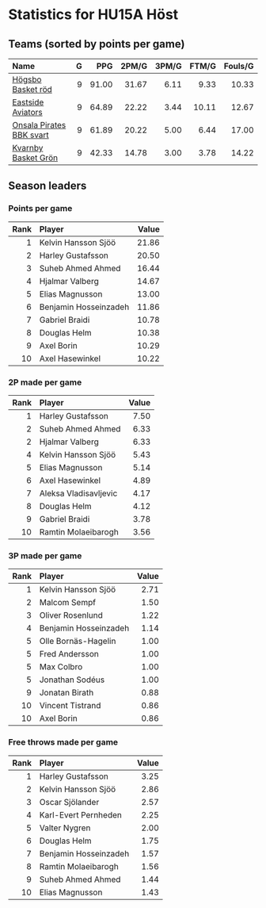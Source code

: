 # Statistics for HU15A Höst

## Teams (sorted by points per game)

| Name | G | PPG | 2PM/G | 3PM/G | FTM/G | Fouls/G |
|:-----|--:|----:|------:|------:|------:|--------:|
| [Högsbo Basket röd](hu15a_höst_team_1.md) | 9 | 91.00 | 31.67 | 6.11 | 9.33 | 10.33 |
| [Eastside Aviators](hu15a_höst_team_2.md) | 9 | 64.89 | 22.22 | 3.44 | 10.11 | 12.67 |
| [Onsala Pirates BBK svart](hu15a_höst_team_3.md) | 9 | 61.89 | 20.22 | 5.00 | 6.44 | 17.00 |
| [Kvarnby Basket Grön](hu15a_höst_team_4.md) | 9 | 42.33 | 14.78 | 3.00 | 3.78 | 14.22 |

## Season leaders

### Points per game

| Rank | Player | Value |
|----:|:-------|------:|
| 1 | Kelvin Hansson Sjöö | 21.86 |
| 2 | Harley Gustafsson | 20.50 |
| 3 | Suheb Ahmed Ahmed | 16.44 |
| 4 | Hjalmar Valberg | 14.67 |
| 5 | Elias Magnusson | 13.00 |
| 6 | Benjamin Hosseinzadeh | 11.86 |
| 7 | Gabriel Braidi | 10.78 |
| 8 | Douglas Helm | 10.38 |
| 9 | Axel Borin | 10.29 |
| 10 | Axel Hasewinkel | 10.22 |

### 2P made per game

| Rank | Player | Value |
|----:|:-------|------:|
| 1 | Harley Gustafsson | 7.50 |
| 2 | Suheb Ahmed Ahmed | 6.33 |
| 2 | Hjalmar Valberg | 6.33 |
| 4 | Kelvin Hansson Sjöö | 5.43 |
| 5 | Elias Magnusson | 5.14 |
| 6 | Axel Hasewinkel | 4.89 |
| 7 | Aleksa Vladisavljevic | 4.17 |
| 8 | Douglas Helm | 4.12 |
| 9 | Gabriel Braidi | 3.78 |
| 10 | Ramtin Molaeibarogh | 3.56 |

### 3P made per game

| Rank | Player | Value |
|----:|:-------|------:|
| 1 | Kelvin Hansson Sjöö | 2.71 |
| 2 | Malcom Sempf | 1.50 |
| 3 | Oliver Rosenlund | 1.22 |
| 4 | Benjamin Hosseinzadeh | 1.14 |
| 5 | Olle Bornäs-Hagelin | 1.00 |
| 5 | Fred Andersson | 1.00 |
| 5 | Max Colbro | 1.00 |
| 5 | Jonathan Sodéus | 1.00 |
| 9 | Jonatan Birath | 0.88 |
| 10 | Vincent Tistrand | 0.86 |
| 10 | Axel Borin | 0.86 |

### Free throws made per game

| Rank | Player | Value |
|----:|:-------|------:|
| 1 | Harley Gustafsson | 3.25 |
| 2 | Kelvin Hansson Sjöö | 2.86 |
| 3 | Oscar Sjölander | 2.57 |
| 4 | Karl-Evert Pernheden | 2.25 |
| 5 | Valter Nygren | 2.00 |
| 6 | Douglas Helm | 1.75 |
| 7 | Benjamin Hosseinzadeh | 1.57 |
| 8 | Ramtin Molaeibarogh | 1.56 |
| 9 | Suheb Ahmed Ahmed | 1.44 |
| 10 | Elias Magnusson | 1.43 |

